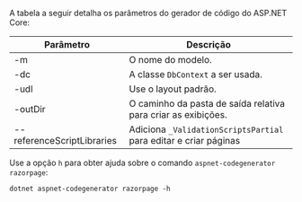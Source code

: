 <a name="codegenerator"></a> A tabela a seguir detalha os parâmetros do gerador de código do ASP.NET Core:

| Parâmetro               | Descrição|
| ----------------- | ------------ |
| -m  | O nome do modelo. |
| -dc  | A classe `DbContext` a ser usada. |
| -udl | Use o layout padrão. |
| -outDir | O caminho da pasta de saída relativa para criar as exibições. |
| --referenceScriptLibraries | Adiciona `_ValidationScriptsPartial` para editar e criar páginas |

Use a opção `h` para obter ajuda sobre o comando `aspnet-codegenerator razorpage`:

```console
dotnet aspnet-codegenerator razorpage -h
```
